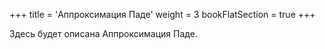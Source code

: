 +++
title = 'Аппроксимация Паде'
weight = 3
bookFlatSection = true
+++

Здесь будет описана Аппроксимация Паде.